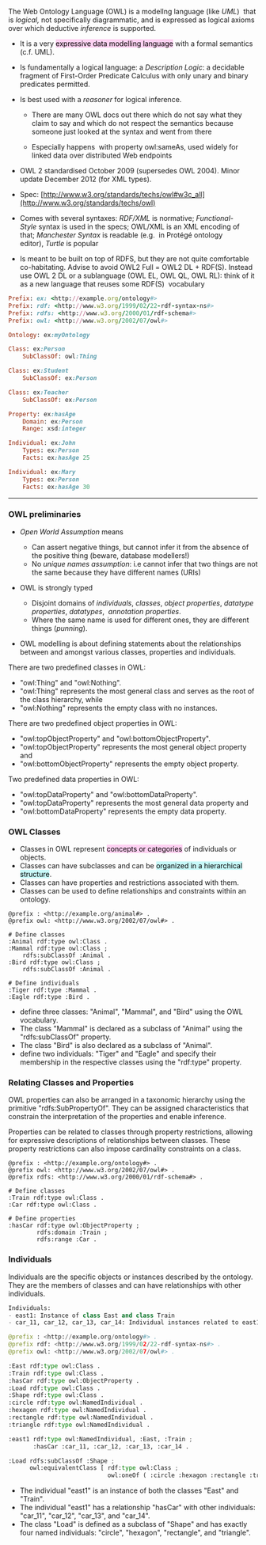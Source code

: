 
The Web Ontology Language (OWL) is a modellng language (like _UML_)  that is _logical,_ not specifically diagrammatic, and is expressed as logical axioms over which deductive _inference_ is supported.

- It is a very <mark style="background: #FFB8EBA6;">expressive data modelling language</mark> with a formal semantics (c.f. UML).

- Is fundamentally a logical language: a _Description Logic_: a decidable fragment of First-Order Predicate Calculus with only unary and binary predicates permitted.  

- Is best used with a _reasoner_ for logical inference.

	- There are many OWL docs out there which do not say what they claim to say and which do not respect the semantics because someone just looked at the syntax and went from there

	- Especially happens  with property owl:sameAs, used widely for linked data over distributed Web endpoints  

- OWL 2 standardised October 2009 (supersedes OWL 2004). Minor update December 2012 (for XML types).

- Spec: [http://www.w3.org/standards/techs/owl#w3c_all](http://www.w3.org/standards/techs/owl)

- Comes with several syntaxes: _RDF/XML_ is normative; _Functional-Style_ syntax is used in the specs; OWL/XML is an XML encoding of that; _Manchester Syntax_ is readable (e.g.  in Protégé ontology editor), _Turtle_ is popular

- Is meant to be built on top of RDFS, but they are not quite comfortable co-habitating. Advise to avoid OWL2 Full = OWL2 DL + RDF(S). Instead use OWL 2 DL or a sublanguage (OWL EL, OWL QL, OWL RL): think of it as a new language that reuses some RDF(S)  vocabulary


```ruby
Prefix: ex: <http://example.org/ontology#>
Prefix: rdf: <http://www.w3.org/1999/02/22-rdf-syntax-ns#>
Prefix: rdfs: <http://www.w3.org/2000/01/rdf-schema#>
Prefix: owl: <http://www.w3.org/2002/07/owl#>

Ontology: ex:myOntology

Class: ex:Person
    SubClassOf: owl:Thing

Class: ex:Student
    SubClassOf: ex:Person

Class: ex:Teacher
    SubClassOf: ex:Person

Property: ex:hasAge
    Domain: ex:Person
    Range: xsd:integer

Individual: ex:John
    Types: ex:Person
    Facts: ex:hasAge 25

Individual: ex:Mary
    Types: ex:Person
    Facts: ex:hasAge 30
```

---

### OWL preliminaries

- _Open World Assumption_ means

	-   Can assert negative things, but cannot infer it from the absence of the positive thing (beware, database modellers!)
	-   No _unique names assumption_: i.e cannot infer that two things are not the same because they have different names (URIs)

- OWL is strongly typed

	-   Disjoint domains of _individuals_, _classes_, _object properties_, _datatype properties_, _datatypes_,  _annotation properties_.
	-   Where the same name is used for different ones, they are different things (_punning_).

- OWL modelling is about defining statements about the relationships between and amongst various classes, properties and individuals.

There are two predefined classes in OWL: 
- "owl:Thing" and "owl:Nothing". 
- "owl:Thing" represents the most general class and serves as the root of the class hierarchy, while 
- "owl:Nothing" represents the empty class with no instances.

There are two predefined object properties in OWL: 
- "owl:topObjectProperty" and "owl:bottomObjectProperty".
- "owl:topObjectProperty" represents the most general object property and 
- "owl:bottomObjectProperty" represents the empty object property.

Two predefined data properties in OWL: 
- "owl:topDataProperty" and "owl:bottomDataProperty".
- "owl:topDataProperty" represents the most general data property and
- "owl:bottomDataProperty" represents the empty data property.

### OWL Classes

-   Classes in OWL represent <mark style="background: #FFB8EBA6;">concepts or categories</mark> of individuals or objects.
-   Classes can have subclasses and can be <mark style="background: #ABF7F7A6;">organized in a hierarchical structure</mark>.
-   Classes can have properties and restrictions associated with them.
-   Classes can be used to define relationships and constraints within an ontology.

```less
@prefix : <http://example.org/animal#> .
@prefix owl: <http://www.w3.org/2002/07/owl#> .

# Define classes
:Animal rdf:type owl:Class .
:Mammal rdf:type owl:Class ;
    rdfs:subClassOf :Animal .
:Bird rdf:type owl:Class ;
    rdfs:subClassOf :Animal .

# Define individuals
:Tiger rdf:type :Mammal .
:Eagle rdf:type :Bird .
```

- define three classes: "Animal", "Mammal", and "Bird" using the OWL vocabulary.
- The class "Mammal" is declared as a subclass of "Animal" using the "rdfs:subClassOf" property.
- The class "Bird" is also declared as a subclass of "Animal".
- define two individuals: "Tiger" and "Eagle" and specify their membership in the respective classes using the "rdf:type" property.

### Relating Classes and Properties

OWL properties can also be arranged in a taxonomic hierarchy using the primitive "rdfs:SubPropertyOf". They can be assigned characteristics that constrain the interpretation of the properties and enable inference.

Properties can be related to classes through property restrictions, allowing for expressive descriptions of relationships between classes. These property restrictions can also impose cardinality constraints on a class.

```less
@prefix : <http://example.org/ontology#> .
@prefix owl: <http://www.w3.org/2002/07/owl#> .
@prefix rdfs: <http://www.w3.org/2000/01/rdf-schema#> .

# Define classes
:Train rdf:type owl:Class .
:Car rdf:type owl:Class .

# Define properties
:hasCar rdf:type owl:ObjectProperty ;
        rdfs:domain :Train ;
        rdfs:range :Car .
```

### Individuals

Individuals are the specific objects or instances described by the ontology. They are the members of classes and can have relationships with other individuals.

```python
Individuals:
- east1: Instance of class East and class Train
- car_11, car_12, car_13, car_14: Individual instances related to east1 through the hasCar property
```

```python
@prefix : <http://example.org/ontology#> .
@prefix rdf: <http://www.w3.org/1999/02/22-rdf-syntax-ns#> .
@prefix owl: <http://www.w3.org/2002/07/owl#> .

:East rdf:type owl:Class .
:Train rdf:type owl:Class .
:hasCar rdf:type owl:ObjectProperty .
:Load rdf:type owl:Class .
:Shape rdf:type owl:Class .
:circle rdf:type owl:NamedIndividual .
:hexagon rdf:type owl:NamedIndividual .
:rectangle rdf:type owl:NamedIndividual .
:triangle rdf:type owl:NamedIndividual .

:east1 rdf:type owl:NamedIndividual, :East, :Train ;
       :hasCar :car_11, :car_12, :car_13, :car_14 .

:Load rdfs:subClassOf :Shape ;
      owl:equivalentClass [ rdf:type owl:Class ;
                            owl:oneOf ( :circle :hexagon :rectangle :triangle ) ] .
```

-   The individual "east1" is an instance of both the classes "East" and "Train".
-   The individual "east1" has a relationship "hasCar" with other individuals: "car_11", "car_12", "car_13", and "car_14".
-   The class "Load" is defined as a subclass of "Shape" and has exactly four named individuals: "circle", "hexagon", "rectangle", and "triangle".

